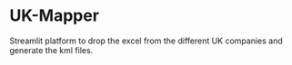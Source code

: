 # UK-Mapper
Streamlit platform to drop the excel from the different UK companies and generate the kml files.
